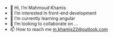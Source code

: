 - 👋 Hi, I’m Mahmoud Khamis 
- 👀 I’m interested in front-end development
- 🌱 I’m currently learning angular
- 💞️ I’m looking to collaborate on ...
- 📫 How to reach me m.khamis22@outlook.com

<!---
mkhamis266/mkhamis266 is a ✨ special ✨ repository because its `README.md` (this file) appears on your GitHub profile.
You can click the Preview link to take a look at your changes.
--->
